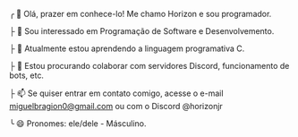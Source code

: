 ╭ 👋 Olá, prazer em conhece-lo! Me chamo Horizon e sou programador.

├  👀 Sou interessado em Programação de Software e Desenvolvemento.

├  🌱 Atualmente estou aprendendo a linguagem programativa C.

├  💞️ Estou procurando colaborar com servidores Discord, funcionamento de bots, etc.

├  📫 Se quiser entrar em contato comigo, acesse o e-mail miguelbragion0@gmail.com ou com o Discord @horizonjr

╰  😄 Pronomes: ele/dele - Másculino.
